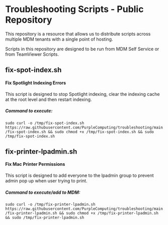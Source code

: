 # Troubleshooting Scripts - Public Repository

This repository is a resource that allows us to distribute scripts across multiple MDM tenants with a single point of hosting.

Scripts in this repository are designed to be run from MDM Self Service or from TeamViewer Scripts.

## fix-spot-index.sh
#### Fix Spotlight Indexing Errors
This script is designed to stop Spotlight indexing, clear the indexing cache at the root level and then restart indexing.
##### Command to execute:
`sudo curl -o /tmp/fix-spot-index.sh https://raw.githubusercontent.com/PurpleComputing/troubleshooting/main/fix-spot-index.sh && sudo chmod +x /tmp/fix-spot-index.sh && sudo /tmp/fix-spot-index.sh`

## fix-printer-lpadmin.sh
#### Fix Mac Printer Permissions
This script is designed to add everyone to the lpadmin group to prevent admin pop up when user trying to print.
##### Command to execute/add to MDM:
`sudo curl -o /tmp/fix-printer-lpadmin.sh https://raw.githubusercontent.com/PurpleComputing/troubleshooting/main/fix-printer-lpadmin.sh && sudo chmod +x /tmp/fix-printer-lpadmin.sh && sudo /tmp/fix-printer-lpadmin.sh`
